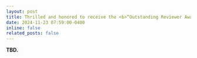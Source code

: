 ```yaml
---
layout: post
title: Thrilled and honored to receive the <b>“Outstanding Reviewer Award“</b> from the Program Committee of the <b>European Conference on Computer Vision</b> (<b>ECCV</b>) 2024!
date: 2024-11-23 07:59:00-0400
inline: false
related_posts: false
---
```


<b> TBD. </b>
